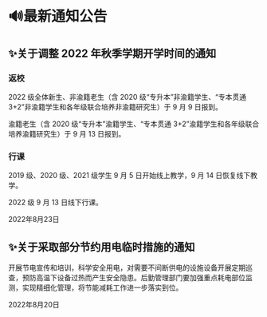 # 🔊最新通知公告

## ✨关于调整 2022 年秋季学期开学时间的通知 <Badge text="重要" type="tip"/>

### 返校

2022 级全体新生、非渝籍老生（含 2020 级“专升本”非渝籍学生、“专本贯通 3+2”非渝籍学生和各年级联合培养非渝籍研究生）于 9 月 9 日报到。

渝籍老生（含 2020 级“专升本”渝籍学生、“专本贯通 3+2”渝籍学生和各年级联合培养渝籍研究生）于 9 月 13 日报到。

### 行课

2019 级、2020 级、2021 级学生 9 月 5 日开始线上教学，9 月 14 日恢复线下教学。

2022 级 9 月 13 日线下行课。

2022年8月23日

## ✨关于采取部分节约用电临时措施的通知

开展节电宣传和培训，科学安全用电，对需要不间断供电的设施设备开展定期巡查，预防高温下设备过热而产生安全隐患。后勤管理部门要加强重点耗电部位监测，实现精细化管理，将节能减耗工作进一步落实到位。

2022年8月20日
